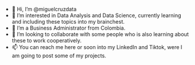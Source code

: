 - 👋 Hi, I’m @miguelcruzdata
- 👀 I’m interested in Data Analysis and Data Science, currently learning and including these topics into my brainchest. 
- 🌱 I’m a Business Administrator from Colombia.
- 💞️ I’m looking to collaborate with some people who is also learning about these to work cooperatively.
- 📫 You can reach me here or soon into my LinkedIn and Tiktok, were I am going to post some of my projects.



